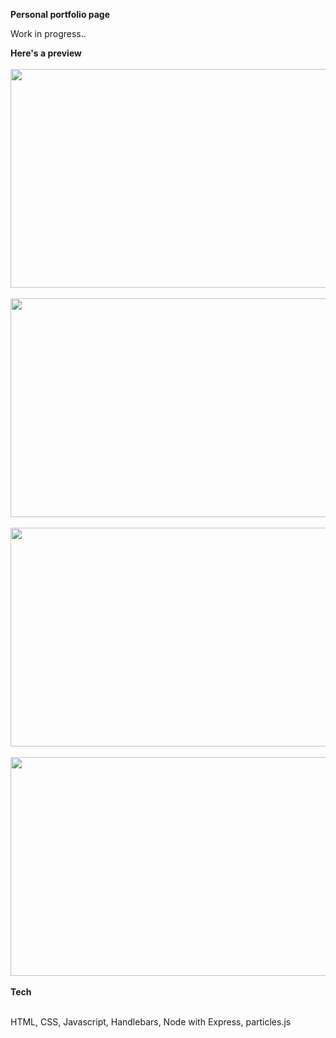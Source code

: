 <strong>Personal portfolio page</strong>
<p>Work in progress..<p>

<strong>Here's a preview</strong>
<br></br>
<img src="https://i.imgur.com/hMd4msA.png" height="350" width="600"/>
<br></br>
<img src="https://i.imgur.com/MuAgCqT.png" height="350" width="600"/>
<br></br>
<img src="https://i.imgur.com/DxmI2T2.png" height="350" width="600"/>
<br></br>
<img src="https://i.imgur.com/dOZvCNW.png" height="350" width="600"/>
<br></br>
<strong>Tech</strong>
<br></br>
<p>HTML, CSS, Javascript, Handlebars, Node with Express, particles.js</p>
